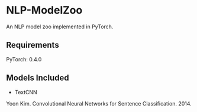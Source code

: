 # NLP-ModelZoo
An NLP model zoo implemented in PyTorch.


## Requirements

PyTorch: 0.4.0


## Models Included
- TextCNN

Yoon Kim. Convolutional Neural Networks for Sentence Classification. 2014.

